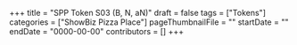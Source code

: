 +++
title = "SPP Token S03 (B, N, aN)"
draft = false
tags = ["Tokens"]
categories = ["ShowBiz Pizza Place"]
pageThumbnailFile = ""
startDate = ""
endDate = "0000-00-00"
contributors = []
+++
